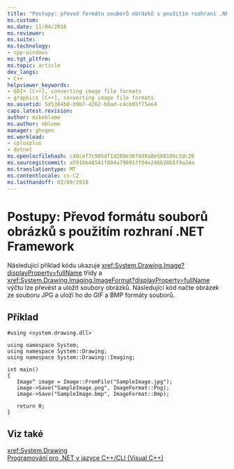 ```yaml
---
title: "Postupy: převod formátu souborů obrázků s použitím rozhraní .NET Framework | Microsoft Docs"
ms.custom: 
ms.date: 11/04/2016
ms.reviewer: 
ms.suite: 
ms.technology:
- cpp-windows
ms.tgt_pltfrm: 
ms.topic: article
dev_langs:
- C++
helpviewer_keywords:
- GDI+ [C++], converting image file formats
- graphics [C++], converting image file formats
ms.assetid: 5d5384b0-b9b7-4262-b9ad-c4cb95f75ee4
caps.latest.revision: 
author: mikeblome
ms.author: mblome
manager: ghogen
ms.workload:
- cplusplus
- dotnet
ms.openlocfilehash: c40cef7c985df1d209e36f0d8a8e580106c3dc20
ms.sourcegitcommit: a5916b48541f804a79891ff04e246628b5f9a24a
ms.translationtype: MT
ms.contentlocale: cs-CZ
ms.lasthandoff: 02/09/2018
---
```

# <a name="how-to-convert-image-file-formats-with-the-net-framework"></a>Postupy: Převod formátu souborů obrázků s použitím rozhraní .NET Framework
Následující příklad kódu ukazuje <xref:System.Drawing.Image?displayProperty=fullName> třídy a <xref:System.Drawing.Imaging.ImageFormat?displayProperty=fullName> výčtu lze převést a uložit soubory obrázků. Následující kód načte obrázek ze souboru JPG a uloží ho do GIF a BMP formáty souborů.  
  
## <a name="example"></a>Příklad  
  
```  
#using <system.drawing.dll>  
  
using namespace System;  
using namespace System::Drawing;  
using namespace System::Drawing::Imaging;  
  
int main()  
{  
   Image^ image = Image::FromFile("SampleImage.jpg");  
   image->Save("SampleImage.png", ImageFormat::Png);  
   image->Save("SampleImage.bmp", ImageFormat::Bmp);  
  
   return 0;  
}  
```  
  
## <a name="see-also"></a>Viz také  
 <xref:System.Drawing>   
 [Programování pro .NET v jazyce C++/CLI (Visual C++)](../dotnet/dotnet-programming-with-cpp-cli-visual-cpp.md)